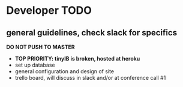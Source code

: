# Developer TODO

## general guidelines, check slack for specifics

**DO NOT PUSH TO MASTER**
- **TOP PRIORITY: tinyIB is broken, hosted at heroku**
- set up database
- general configuration and design of site
- trello board, will discuss in slack and/or at conference call #1
